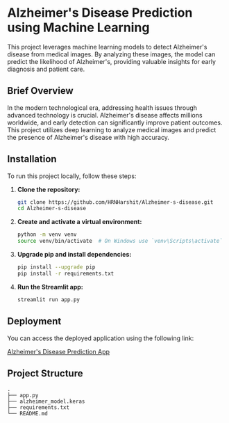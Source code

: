 # Alzheimer's Disease Prediction using Machine Learning

This project leverages machine learning models to detect Alzheimer's disease from medical images. By analyzing these images, the model can predict the likelihood of Alzheimer's, providing valuable insights for early diagnosis and patient care.

## Brief Overview

In the modern technological era, addressing health issues through advanced technology is crucial. Alzheimer's disease affects millions worldwide, and early detection can significantly improve patient outcomes. This project utilizes deep learning to analyze medical images and predict the presence of Alzheimer's disease with high accuracy.

## Installation

To run this project locally, follow these steps:

1. **Clone the repository:**
    ```bash
    git clone https://github.com/HRNHarshit/Alzheimer-s-disease.git
    cd Alzheimer-s-disease
    ```

2. **Create and activate a virtual environment:**
    ```bash
    python -m venv venv
    source venv/bin/activate  # On Windows use `venv\Scripts\activate`
    ```

3. **Upgrade pip and install dependencies:**
    ```bash
    pip install --upgrade pip
    pip install -r requirements.txt
    ```

4. **Run the Streamlit app:**
    ```bash
    streamlit run app.py
    ```

## Deployment

You can access the deployed application using the following link:

[Alzheimer's Disease Prediction App](https://alzheimer-s-disease.streamlit.app/)

## Project Structure

```plaintext
.
├── app.py
├── alzheimer_model.keras
├── requirements.txt
└── README.md
